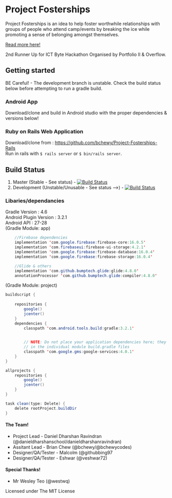 # Project Fosterships
Project Fosterships is an idea to help foster worthwhile relationships with groups of people who attend camp/events by breaking the ice while promoting a sense of belonging amongst themselves.

[Read more here!](http://trello.bchewy.me)

2nd Runner Up for ICT Byte Hackathon Organised by Portfolio II & Overflow.

## Getting started
BE Careful! - The development branch is unstable. Check the build status below before attempting to run a gradle build.

### Android App 
Download/clone and build in Android studio with the proper dependencies & versions below!

### Ruby on Rails Web Application
Download/clone from : https://github.com/bchewy/Project-Fosterships-Rails \
Run in rails with ``` $ rails server ``` or ```$ bin/rails server```.

## Build Status
1. Master (Stable - See status) - [![Build Status](https://travis-ci.org/bchewy/Project-Fosterships.svg?branch=master)](https://travis-ci.org/bchewy/Project-Fosterships)
2. Development (Unstable/Unusable - See status -->) - [![Build Status](https://travis-ci.org/bchewy/Project-Fosterships.svg?branch=production)](https://travis-ci.org/bchewy/Project-Fosterships)
### Libaries/dependancies
Gradle Version : 4.6\
Android Plugin Version : 3.2.1\
Android API : 27-28\
(Gradle Module: app)
```java
    //Firebase dependencies
    implementation 'com.google.firebase:firebase-core:16.0.5'
    implementation 'com.firebaseui:firebase-ui-storage:4.2.1'
    implementation 'com.google.firebase:firebase-database:16.0.4'
    implementation 'com.google.firebase:firebase-storage:16.0.4'

    //Glide & others
    implementation 'com.github.bumptech.glide:glide:4.8.0'
    annotationProcessor 'com.github.bumptech.glide:compiler:4.8.0'
```
(Gradle Module: project)
```java
buildscript {
    
    repositories {
        google()
        jcenter()
    }
    dependencies {
        classpath 'com.android.tools.build:gradle:3.2.1'
        

        // NOTE: Do not place your application dependencies here; they belong
        // in the individual module build.gradle files
        classpath 'com.google.gms:google-services:4.0.1'
    }
}

allprojects {
    repositories {
        google()
        jcenter()
    }
}

task clean(type: Delete) {
    delete rootProject.buildDir
}
```
#### The Team!
* Project Lead - Daniel Dharshan Ravindran (@danieldharshanschool/danieldharshanravindran)
* Assitant Lead - Brian Chew (@bchewy/@bchewycodes)
* Designer/QA/Tester - Malcolm (@githubbing97
* Designer/QA/Tester - Eshwar (@veshwar72)
#### Special Thanks!
* Mr Wesley Teo (@westwq)

Licensed under The MIT License
